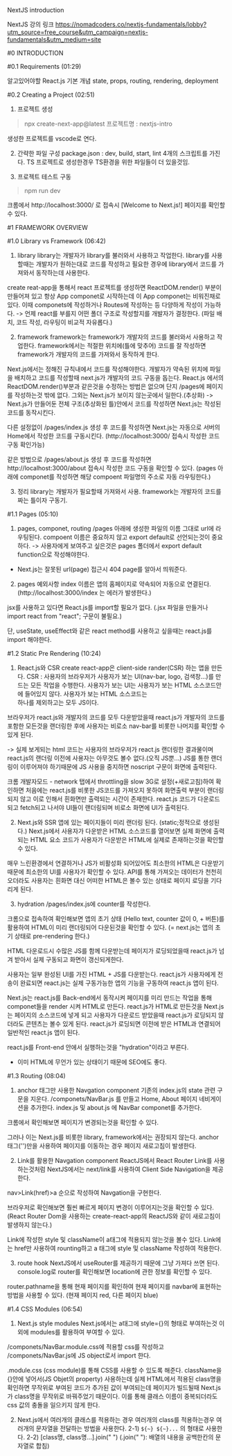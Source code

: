 NextJS introduction

NextJS 강의 링크
https://nomadcoders.co/nextjs-fundamentals/lobby?utm_source=free_course&utm_campaign=nextjs-fundamentals&utm_medium=site



#0 INTRODUCTION

#0.1 Requirements (01:29)

알고있어야할 React.js 기본 개념
state, props, routing, rendering, deployment


#0.2 Creating a Project (02:51)

1) 프로젝트 생성
> npx create-next-app@latest
프로젝트명 : nextjs-intro

생성한 프로젝트를 vscode로 연다.

2) 간략한 파일 구성
package.json : dev, build, start, lint 4개의 스크립트를 가진다.
TS 프로젝트로 생성한경우 TS환경을 위한 파일들이 더 있을것임.

3) 프로젝트 테스트 구동
> npm run dev

크롬에서 http://localhost:3000/ 로 접속시 [Welcome to Next.js!] 페이지를 확인할 수 있다.





#1 FRAMEWORK OVERVIEW

#1.0 Library vs Framework (06:42)

1) library
library는 개발자가 library를 불러와서 사용하고 작업한다.
library를 사용할때는 개발자가 원하는대로 코드를 작성하고
필요한 경우에 library에서 코드를 가져와서 동작하는데 사용한다.

create reat-app을 통해서 react 프로젝트를 생성하면 
ReactDOM.render() 부분이 만들어져 있고 항상 App componet로 시작하는데
이 App componet는 비워진채로 있다.
이때 componets에 작성하거나 Routes에 작성하는 등 다양하게 작성이 가능하다.
-> 언제 react를 부를지 어떤 폴더 구조로 작성할지를 개발자가 결정한다.
(파일 배치, 코드 작성, 라우팅이 비교적 자유롭다.)


2) framework
framework는 framework가 개발자의 코드를 불러와서 사용하고 작업한다.
framework에서는 적절한 위치에(틀에 맞추어) 코드를 잘 작성하면 
framework가 개발자의 코드를 가져와서 동작하게 한다.

Next.js에서는 정해진 규칙내에서 코드를 작성해야한다.
개발자가 약속된 위치에 파일을 배치하고 코드를 작성할때
next.js가 개발자의 코드 구동을 돕는다.
React.js 에서의 ReactDOM.render()부분과 같은것을 수정하는 방법은 없으며
단지 /pages에 페이지를 작성하는것 밖에 없다. 
그외는 Next.js가 보이지 않는곳에서 일한다.(추상화)
-> Next.js가 만들어둔 전체 구조(추상화된 틀)안에서 코드를 작성하면 
   Next.js는 작성된 코드를 동작시킨다.

다른 설정없이 /pages/index.js 생성 후 코드를 작성하면
Next.js는 자동으로 서버의 Home에서 작성한 코드를 구동시킨다.
(http://localhost:3000/ 접속시 작성한 코드 구동 확인가능)

같은 방법으로 /pages/about.js 생성 후 코드를 작성하면
http://localhost:3000/about 접속시 작성한 코드 구동을 확인할 수 있다.
(pages 아래에 componet를 작성하면 해당 compoent 파일명의 주소로 자동 라우팅한다.)


3) 정리
library는 개발자가 필요할때 가져와서 사용.
framework는 개발자의 코드를 짜는 틀이자 구동기.


#1.1 Pages (05:10)

1) pages, componet, routing 
/pages 아래에 생성한 파일의 이름 그대로 url에 라우팅된다.
compoent 이름은 중요하지 않고 export default로 선언되는것이 중요하다.
-> 사용자에게 보여주고 싶은것은 pages 폴더에서 export default function으로 작성해야한다.

* Next.js는 잘못된 url(page) 접근시 404 page를 알아서 띄워준다.


2) pages 예외사항
index 이름은 앱의 홈페이지로 약속되어 자동으로 연결된다.
(http://localhost:3000/index 는 에러가 발생한다.)

jsx를 사용하고 있다면 React.js를 import할 필요가 없다.
(.jsx 파일을 만들거나 import react from "react"; 구문이 불필요.)

단, useState, useEffect와 같은 react method를 사용하고 싶을때는
react.js를 import 해야한다.


#1.2 Static Pre Rendering (10:24)

1) React.js와 CSR
create react-app은 client-side rander(CSR) 하는 앱을 만든다.
CSR : 사용자의 브라우저가 사용자가 보는 UI(nav-bar, logo, 검색창...)를 만드는 모든 작업을 수행한다.
사용자가 보는 UI는 사용자가 보는 HTML 소스코드안에 들어있지 않다.
사용자가 보는 HTML 소스코드는 <div id="root"></div> 하나를 제외하고는 모두 JS이다.

브라우저가 react.js와 개발자의 코드를 모두 다운받았을때 
react.js가 개발자의 코드를 포함한 모든것을 랜더링한 후에 
사용자는 비로소 nav-bar를 비롯한 나머지를 확인할 수 있게 된다.

-> 실제 보게되는 html 코드는 사용자의 브라우저가 react.js 랜더링한 결과물이며
react.js의 랜더링 이전에 사용자는 아무것도 볼수 없다.(오직 JS뿐...)
JS를 통한 랜더링이 이루어져야 하기때문에 JS 사용을 중지하면 noscript 구문이 화면에 출력된다.

크롬 개발자모드 - network 탭에서 throttling을 slow 3G로 설정(+새로고침)하여 확인하면 처음에는 react.js를 비롯한 JS코드를 가져오지 못하여 화면출력 부분이 랜더링 되지 않고 이로 인해서 흰화면만 출력되는 시간이 존재한다.
react.js 코드가 다운로드 되고 fetch되고 나서야 UI들이 랜더링되며 비로소 화면에 UI가 출력된다.


2) Next.js와 SSR
앱에 있는 페이지들이 미리 랜더링 된다. (static;정적으로 생성된다.)
Next.js에서 사용자가 다운받은 HTML 소스코드를 열어보면 실제 화면에 출력되는 HTML 요소 코드가 사용자가 다운받은 HTML에 실제로 존재하는것을 확인할 수 있다.

매우 느린환경에서 연결하거나 JS가 비활성화 되어있어도 최소한의 HTML은 다운받기 때문에 최소한의 UI를 사용자가 확인할 수 있다.
API를 통해 가져오는 데이터가 천천히 오더라도 사용자는 흰화면 대신 어떠한 HTML은 볼수 있는 상태로 페이지 로딩을 기다리게 된다.


3) hydration
/pages/index.js에 counter를 작성한다. 

크롬으로 접속하여 확인해보면 앱의 초기 상태 (Hello text, counter 값이 0, + 버튼)를 활용하여 HTML이 미리 랜더링되어 다운된것을 확인할 수 있다.
(= next.js는 앱의 초기 상태로 pre-rendering 한다.)

HTML 다운로드시 수많은 JS를 함께 다운받는데 페이지가 로딩되었을때 react.js가 넘겨 받아서 실제 구동되고 화면이 갱신되게한다.

사용자는 일부 완성된 UI를 가진 HTML + JS를 다운받는다.
react.js가 사용자에게 전송이 완료되면 react.js는 
실제 구동가능한 앱의 기능을 구동하여 react.js 앱이 된다.

Next.js는 react.js를 Back-end에서 동작시켜 페이지를 미리 만드는 작업을 통해 componet들을 render 시켜 HTML로 만든다.
react.js가 HTML로 만든것을 Next.js는 페이지의 소스코드에 넣게 되고 사용자가 다운로드 받았을때 react.js가 로딩되지 않더라도 콘텐츠는 볼수 있게 된다.
react.js가 로딩되면 이전에 받은 HTML과 연결되어 일반적인 react.js 앱이 된다.

react.js를 Front-end 안에서 실행하는것을 "hydration"이라고 부른다.

+ 이미 HTML에 무언가 있는 상태이기 때문에 SEO에도 좋다.


#1.3 Routing (08:04)

1) anchor 태그만 사용한 Navgation component
기존의 index.js의 state 관련 구문을 지운다.
/componets/NavBar.js 를 만들고 Home, About 페이지 네비게이션을 추가한다.
index.js 및 about.js 에 NavBar componet를 추가한다.

크롬에서 확인해보면 페이지가 변경되는것을 확인할 수 있다.

그러나 이는 Next.js를 비롯한 library, framework에서는 권장되지 않는다.
anchor 태그('<a></a>')만을 사용하여 페이지를 이동하는 경우 페이지 새로고침이 발생한다.

2) Link를 활용한 Navgation component
ReactJS에서 React Router Link를 사용하는것처럼 
NextJS에서는 next/link를 사용하여 Client Side Navigation을 제공한다.

nav>Link(href)>a 순으로 작성하여 Navgation을 구현한다.

브라우저로 확인해보면 훨씬 빠르게 페이지 변경이 이루어지는것을 확인할 수 있다.
(React Router Dom을 사용하는 create-react-app의 ReactJS와 같이 새로고침이 발생하지 않는다.)

Link에 작성한 style 및 className이 a태그에 적용되지 않는것을 볼수 있다.
Link에는 href만 사용하여 rounting하고 a 태그에 style 및 className 작성하여 적용한다.

3) route hook
NextJS에서 useRouter를 제공하기 때문에 그냥 가져다 쓰면 된다.
console.log로 router를 확인해보면 location에 관한 정보를 확인할 수 있다.

router.pathname을 통해 현재 페이지를 확인하여 현재 페이지를 navbar에 표현하는 방법을 사용할 수 있다. (현재 페이지 red, 다른 페이지 blue)


#1.4 CSS Modules (06:54)

1) Next.js style modules
Next.js에서는 a태그에 style={}의 형태로 부여하는것 이외에 modules를 활용하여 부여할 수 있다.

/componets/NavBar.module.css에 적용할 css를 작성하고 
/componets/NavBar.js에 JS object로서 import 한다.

.module.css (css module)를 통해 CSS를 사용할 수 있도록 해준다.
className을 {}안에 넣어서(JS Objet의 property) 사용하는데
실제 HTML에서 적용된 class명을 확인하면 무작위로 부여된 코드가 추가된 값이 부여되는데 페이지가 빌드될때 Next.js가 class명을 무작위로 바꿔주었기 때문이다.
이를 통해 클래스 이름이 중복되더라도 css 값의 충돌을 일으키지 않게 한다. 

2) Next.js에서 여러개의 클래스를 적용하는 경우
여러개의 class를 적용하는경우 여러개의 문자열을 전달하는 방법을 사용한다.
2-1) `${~} ${~}...` 의 형태로 사용한다.
2-2) [class명, class명...].join(" ")
(.join(" "): 배열의 내용을 공백한칸의 문자열로 합침)